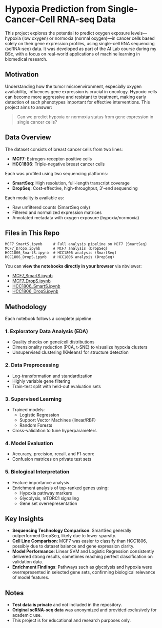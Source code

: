 # Hypoxia Prediction from Single-Cancer-Cell RNA-seq Data

This project explores the potential to predict oxygen exposure levels—hypoxia (low oxygen) or normoxia (normal oxygen)—in cancer cells based solely on their gene expression profiles, using single-cell RNA sequencing (scRNA-seq) data. It was developed as part of the AI Lab course during my BSc, with a focus on real-world applications of machine learning in biomedical research.

## Motivation

Understanding how the tumor microenvironment, especially oxygen availability, influences gene expression is crucial in oncology. Hypoxic cells can become more aggressive and resistant to treatment, making early detection of such phenotypes important for effective interventions. This project aims to answer:

> Can we predict hypoxia or normoxia status from gene expression in single cancer cells?

## Data Overview

The dataset consists of breast cancer cells from two lines:

- **MCF7**: Estrogen-receptor-positive cells  
- **HCC1806**: Triple-negative breast cancer cells  

Each was profiled using two sequencing platforms:

- **SmartSeq**: High resolution, full-length transcript coverage
- **DropSeq**: Cost-effective, high-throughput, 3'-end sequencing

Each modality is available as:
- Raw unfiltered counts (SmartSeq only)
- Filtered and normalized expression matrices
- Annotated metadata with oxygen exposure (hypoxia/normoxia)

## Files in This Repo

```
MCF7_SmartS.ipynb     # Full analysis pipeline on MCF7 (SmartSeq)
MCF7_DropS.ipynb      # MCF7 analysis (DropSeq)
HCC1806_SmartS.ipynb  # HCC1806 analysis (SmartSeq)
HCC1806_DropS.ipynb   # HCC1806 analysis (DropSeq)
```

You can **view the notebooks directly in your browser** via nbviewer:

- [MCF7_SmartS.ipynb](https://nbviewer.org/github/cesarebergossi/hypoxia-prediction-bioinformatics/blob/main/MCF7_SmartS.ipynb)
- [MCF7_DropS.ipynb](https://nbviewer.org/github/cesarebergossi/hypoxia-prediction-bioinformatics/blob/main/MCF7_DropS.ipynb)
- [HCC1806_SmartS.ipynb](https://nbviewer.org/github/cesarebergossi/hypoxia-prediction-bioinformatics/blob/main/HCC1806_SmartS.ipynb)
- [HCC1806_DropS.ipynb](https://nbviewer.org/github/cesarebergossi/hypoxia-prediction-bioinformatics/blob/main/HCC1806_DropS.ipynb)

## Methodology

Each notebook follows a complete pipeline:

### 1. **Exploratory Data Analysis (EDA)**
- Quality checks on gene/cell distributions
- Dimensionality reduction (PCA, t-SNE) to visualize hypoxia clusters
- Unsupervised clustering (KMeans) for structure detection

### 2. **Data Preprocessing**
- Log-transformation and standardization
- Highly variable gene filtering
- Train-test split with held-out evaluation sets

### 3. **Supervised Learning**
- Trained models:  
  - Logistic Regression  
  - Support Vector Machines (linear/RBF)  
  - Random Forests  
- Cross-validation to tune hyperparameters

### 4. **Model Evaluation**
- Accuracy, precision, recall, and F1-score
- Confusion matrices on private test sets

### 5. **Biological Interpretation**
- Feature importance analysis
- Enrichment analysis of top-ranked genes using:
  - Hypoxia pathway markers
  - Glycolysis, mTORC1 signaling
  - Gene set overrepresentation


## Key Insights

- **Sequencing Technology Comparison**: SmartSeq generally outperformed DropSeq, likely due to lower sparsity.
- **Cell Line Comparison**: MCF7 was easier to classify than HCC1806, possibly due to dataset balance and gene expression clarity.
- **Model Performance**: Linear SVM and Logistic Regression consistently delivered strong results, sometimes reaching perfect classification on validation data.
- **Enrichment Findings**: Pathways such as glycolysis and hypoxia were overrepresented in selected gene sets, confirming biological relevance of model features.

## Notes

- **Test data is private** and not included in the repository.
- **Original scRNA-seq data** was anonymized and provided exclusively for academic use.
- This project is for educational and research purposes only.

